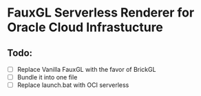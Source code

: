 # FauxGL Serverless Renderer for Oracle Cloud Infrastucture

## Todo:
- [ ] Replace Vanilla FauxGL with the favor of BrickGL
- [ ] Bundle it into one file
- [ ] Replace launch.bat with OCI serverless
